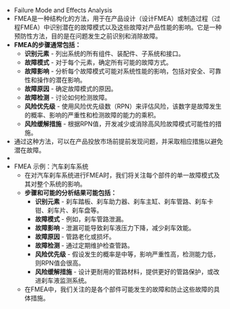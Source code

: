 - Failure Mode and Effects Analysis
- FMEA是一种结构化的方法，用于在产品设计（设计FMEA）或制造过程（过程FMEA）中识别潜在的故障模式以及这些故障对产品性能的影响。它是一种预防性方法，目的是在问题发生之前识别和消除故障。
- **FMEA的步骤通常包括：**
	- **识别元素** - 列出系统的所有组件、装配件、子系统和接口。
	- **故障模式** - 对于每个元素，确定所有可能的故障方式。
	- **故障影响** - 分析每个故障模式可能对系统性能的影响，包括对安全、可靠性和操作的潜在影响。
	- **故障原因** - 确定故障模式的原因。
	- **故障检测** - 讨论如何检测故障。
	- **风险优先级** - 使用风险优先级数（RPN）来评估风险，该数字是故障发生的概率、影响的严重性和检测故障的能力的乘积。
	- **风险缓解措施** - 根据RPN值，开发减少或消除高风险故障模式可能性的措施。
- 通过这种方法，可以在产品投放市场前提前发现问题，并采取相应措施以避免潜在故障。
-
- FMEA 示例：汽车刹车系统
	- 在对汽车刹车系统进行FMEA时，我们将关注每个部件的单一故障模式及其对整个系统的影响。
	- **步骤和可能的分析结果可能包括：**
		- **识别元素** - 刹车踏板、刹车助力器、刹车主缸、刹车管路、刹车卡钳、刹车片、刹车盘等。
		- **故障模式** - 例如，刹车管路泄漏。
		- **故障影响** - 泄漏可能导致刹车液压力下降，减少刹车效能。
		- **故障原因** - 管路老化或损坏。
		- **故障检测** - 通过定期维护检查管路。
		- **风险优先级** - 假设发生的概率是中等，影响严重性高，检测能力低，则RPN值会很高。
		- **风险缓解措施** - 设计更耐用的管路材料，提供更好的管路保护，或改进刹车液监测系统。
	- 在FMEA中，我们关注的是各个部件可能发生的故障和防止这些故障的具体措施。